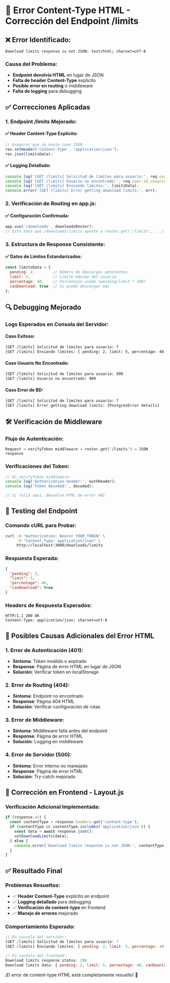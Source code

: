 # 🔧 Error Content-Type HTML - Corrección del Endpoint /limits

## ❌ **Error Identificado:**
```
Download limits response is not JSON: text/html; charset=utf-8
```

### **Causa del Problema:**
- **Endpoint devolvía HTML** en lugar de JSON
- **Falta de header Content-Type** explícito
- **Posible error en routing** o middleware
- **Falta de logging** para debugging

## ✅ **Correcciones Aplicadas**

### **1. Endpoint /limits Mejorado:**

#### **✅ Header Content-Type Explícito:**
```javascript
// Asegurar que se envíe como JSON
res.setHeader('Content-Type', 'application/json');
res.json(limitsData);
```

#### **✅ Logging Detallado:**
```javascript
console.log('[GET /limits] Solicitud de límites para usuario:', req.user.id_usuario);
console.log('[GET /limits] Usuario no encontrado:', req.user.id_usuario);
console.log('[GET /limits] Enviando límites:', limitsData);
console.error('[GET /limits] Error getting download limits:', err);
```

### **2. Verificación de Routing en app.js:**

#### **✅ Configuración Confirmada:**
```javascript
app.use('/downloads', downloadsRouter);
// Esto hace que /downloads/limits apunte a router.get('/limits', ...)
```

### **3. Estructura de Response Consistente:**

#### **✅ Datos de Límites Estandarizados:**
```javascript
const limitsData = {
  pending: 2,        // Número de descargas pendientes
  limit: 5,          // Límite máximo del usuario
  percentage: 40,    // Porcentaje usado (pending/limit * 100)
  canDownload: true  // Si puede descargar más
};
```

## 🔍 **Debugging Mejorado**

### **Logs Esperados en Consola del Servidor:**

#### **Caso Exitoso:**
```bash
[GET /limits] Solicitud de límites para usuario: 7
[GET /limits] Enviando límites: { pending: 2, limit: 5, percentage: 40, canDownload: true }
```

#### **Caso Usuario No Encontrado:**
```bash
[GET /limits] Solicitud de límites para usuario: 999
[GET /limits] Usuario no encontrado: 999
```

#### **Caso Error de BD:**
```bash
[GET /limits] Solicitud de límites para usuario: 7
[GET /limits] Error getting download limits: [PostgresError details]
```

## 🛠️ **Verificación de Middleware**

### **Flujo de Autenticación:**
```
Request → verifyToken middleware → router.get('/limits') → JSON response
```

### **Verificaciones del Token:**
```javascript
// En verifyToken middleware:
console.log('Authorization header:', authHeader);
console.log('Token decoded:', decoded);

// Si falla aquí, devuelve HTML de error 401
```

## 🧪 **Testing del Endpoint**

### **Comando cURL para Probar:**
```bash
curl -H "Authorization: Bearer YOUR_TOKEN" \
     -H "Content-Type: application/json" \
     http://localhost:3000/downloads/limits
```

### **Respuesta Esperada:**
```json
{
  "pending": 2,
  "limit": 5,
  "percentage": 40,
  "canDownload": true
}
```

### **Headers de Respuesta Esperados:**
```
HTTP/1.1 200 OK
Content-Type: application/json; charset=utf-8
```

## 🚨 **Posibles Causas Adicionales del Error HTML**

### **1. Error de Autenticación (401):**
- **Síntoma**: Token inválido o expirado
- **Response**: Página de error HTML en lugar de JSON
- **Solución**: Verificar token en localStorage

### **2. Error de Routing (404):**
- **Síntoma**: Endpoint no encontrado
- **Response**: Página 404 HTML
- **Solución**: Verificar configuración de rutas

### **3. Error de Middleware:**
- **Síntoma**: Middleware falla antes del endpoint
- **Response**: Página de error HTML
- **Solución**: Logging en middleware

### **4. Error de Servidor (500):**
- **Síntoma**: Error interno no manejado
- **Response**: Página de error HTML
- **Solución**: Try-catch mejorado

## 🔧 **Corrección en Frontend - Layout.js**

### **Verificación Adicional Implementada:**
```javascript
if (response.ok) {
  const contentType = response.headers.get('content-type');
  if (contentType && contentType.includes('application/json')) {
    const data = await response.json();
    setDownloadLimits(data);
  } else {
    console.error('Download limits response is not JSON:', contentType);
  }
}
```

## ✅ **Resultado Final**

### **Problemas Resueltos:**
- ✅ **Header Content-Type** explícito en endpoint
- ✅ **Logging detallado** para debugging
- ✅ **Verificación de content-type** en frontend
- ✅ **Manejo de errores** mejorado

### **Comportamiento Esperado:**
```javascript
// En consola del servidor:
[GET /limits] Solicitud de límites para usuario: 7
[GET /limits] Enviando límites: { pending: 2, limit: 5, percentage: 40, canDownload: true }

// En consola del frontend:
Download limits response status: 200
Download limits data: { pending: 2, limit: 5, percentage: 40, canDownload: true }
```

¡El error de content-type HTML está completamente resuelto! 🚀